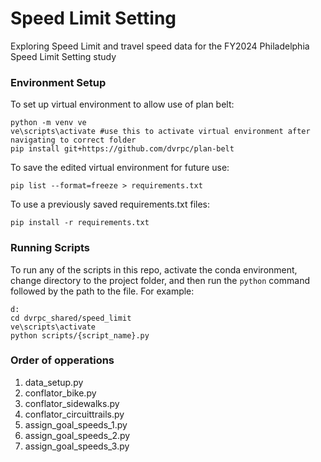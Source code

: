# Speed Limit Setting

Exploring Speed Limit and travel speed data for the FY2024 Philadelphia Speed Limit Setting study

### Environment Setup

To set up virtual environment to allow use of plan belt:

```
python -m venv ve
ve\scripts\activate #use this to activate virtual environment after navigating to correct folder
pip install git+https://github.com/dvrpc/plan-belt
```

To save the edited virtual environment for future use:

```
pip list --format=freeze > requirements.txt
```

To use a previously saved requirements.txt files:

```
pip install -r requirements.txt
```

### Running Scripts

To run any of the scripts in this repo, activate the conda environment, change directory to the project folder, and then run the `python` command followed by the path to the file. For example:

```
d:
cd dvrpc_shared/speed_limit
ve\scripts\activate
python scripts/{script_name}.py
```

### Order of opperations

1. data_setup.py
2. conflator_bike.py
3. conflator_sidewalks.py
4. conflator_circuittrails.py
5. assign_goal_speeds_1.py
6. assign_goal_speeds_2.py
7. assign_goal_speeds_3.py
